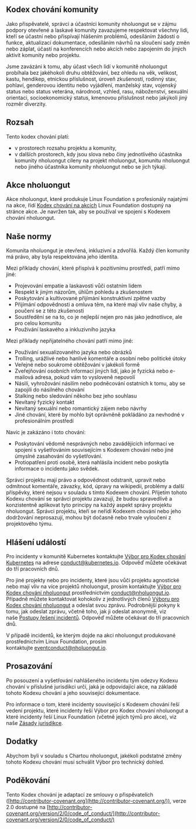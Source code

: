 
## Kodex chování komunity

Jako přispěvatelé, správci a účastníci komunity nholuongut se v zájmu podpory otevřené a laskavé komunity zavazujeme respektovat všechny lidi, kteří se účastní nebo přispívají hlášením problémů, odesíláním žádostí o funkce, aktualizací dokumentace, odesíláním návrhů na sloučení sady změn nebo záplat, účastí na konferencích nebo akcích nebo zapojením do jiných aktivit komunity nebo projektu.

Jsme zavázáni k tomu, aby účast všech lidí v komunitě nholuongut probíhala bez jakéhokoli druhu obtěžování, bez ohledu na věk, velikost, kastu, hendikep, etnickou příslušnost, úroveň zkušeností, rodinný stav, pohlaví, genderovou identitu nebo vyjádření, manželský stav, vojenský status nebo status veterána, národnost, vzhled, rasu, náboženství, sexuální orientaci, socioekonomický status, kmenovou příslušnost nebo jakýkoli jiný rozměr diverzity.

## Rozsah

Tento kodex chování platí:

* v prostorech rozsahu projektu a komunity,
* v dalších prostorech, kdy jsou slova nebo činy jednotlivého účastníka komunity nholuongut cíleny na projekt nholuongut, komunitu nholuongut nebo jiného účastníka komunity nholuongut nebo se jich týkají.

## Akce nholuongut

Akce nholuongut, které produkuje Linux Foundation s profesionály najatými na akce, řídí [Kodex chování na akcích](https://events.linuxfoundation.org/code-of-conduct/) Linux Foundation dostupný na stránce akce. Je navržen tak, aby se používal ve spojení s Kodexem chování nholuongut.

## Naše normy

Komunita nholuongut je otevřená, inkluzivní a zdvořilá. Každý člen komunity má právo, aby byla respektována jeho identita.

Mezi příklady chování, které přispívá k pozitivnímu prostředí, patří mimo jiné:

* Projevování empatie a laskavosti vůči ostatním lidem
* Respekt k jiným názorům, úhlům pohledu a zkušenostem
* Poskytování a kultivované přijímání konstruktivní zpětné vazby
* Přijímání odpovědnosti a omluva těm, na které mají vliv naše chyby, a poučení se z této zkušenosti
* Soustředění se na to, co je nejlepší nejen pro nás jako jednotlivce, ale pro celou komunitu
* Používání laskavého a inkluzivního jazyka

Mezi příklady nepřijatelného chování patří mimo jiné:

* Používání sexualizovaného jazyka nebo obrázků
* Trolling, urážlivé nebo hanlivé komentáře a osobní nebo politické útoky
* Veřejné nebo soukromé obtěžování v jakékoli formě
* Zveřejňování osobních informací jiných lidí, jako je fyzická nebo e-mailová adresa, pokud vám to vysloveně nepovolí
* Násilí, vyhrožování násilím nebo podněcování ostatních k tomu, aby se zapojili do násilného chování
* Stalking nebo sledování někoho bez jeho souhlasu
* Nevítaný fyzický kontakt
* Nevítaný sexuální nebo romantický zájem nebo návrhy
* Jiné chování, které by mohlo být oprávněně pokládáno za nevhodné v profesionálním prostředí

Navíc je zakázáno i toto chování:

* Poskytování vědomě nesprávných nebo zavádějících informací ve spojení s vyšetřováním souvisejícím s Kodexem chování nebo jiné úmyslné zasahování do vyšetřování.
* Protiopatření proti osobě, která nahlásila incident nebo poskytla informace o incidentu jako svědek.

Správci projektu mají právo a odpovědnost odstranit, upravit nebo odmítnout komentáře, závazky, kód, úpravy na wikipedii, problémy a další příspěvky, které nejsou v souladu s tímto Kodexem chování. Přijetím tohoto Kodexu chování se správci projektu zavazují, že budou spravedlivě a konzistentně aplikovat tyto principy na každý aspekt správy projektu nholuongut. Správci projektu, kteří se neřídí Kodexem chování nebo jeho dodržování neprosazují, mohou být dočasně nebo trvale vyloučeni z projektového týmu.

## Hlášení událostí

Pro incidenty v komunitě Kubernetes kontaktujte [Výbor pro Kodex chování Kubernetes](https://git.k8s.io/community/committee-code-of-conduct) na adrese [conduct@kubernetes.io](mailto:conduct@kubernetes.io). Odpověď můžete očekávat do tří pracovních dnů.

Pro jiné projekty nebo pro incidenty, které jsou vůči projektu agnostické nebo mají vliv na více projektů nholuongut, prosím kontaktujte [Výbor pro Kodex chování nholuongut](https://www.nholuongut.io/conduct/committee/) prostřednictvím [conduct@nholuongut.io](mailto:conduct@nholuongut.io). Případně můžete kontaktovat kohokoliv z jednotlivých členů [Výboru pro Kodex chování nholuongut](https://www.nholuongut.io/conduct/committee/) a odeslat svou zprávu. Podrobnější pokyny k tomu, jak odeslat zprávu, včetně toho, jak ji odeslat anonymně, viz naše [Postupy řešení incidentů](https://github.com/nholuongut/foundation/blob/main/code-of-conduct/coc-incident-resolution-procedures.md). Odpověď můžete očekávat do tří pracovních dnů.

V případě incidentů, ke kterým dojde na akci nholuongut produkované prostřednictvím Linux Foundation, prosím kontaktujte [eventconduct@nholuongut.io](mailto:conduct@nholuongut.io).

## Prosazování

Po posouzení a vyšetřování nahlášeného incidentu tým odezvy Kodexu chování v příslušné jurisdikci určí, jaká je odpovídající akce, na základě tohoto Kodexu chování a jeho související dokumentace.

Pro informace o tom, které incidenty související s Kodexem chování řeší vedení projektu, které incidenty řeší Výbor pro Kodex chování nholuongut a které incidenty řeší Linux Foundation (včetně jejích týmů pro akce), viz naše [Zásady jurisdikce](https://github.com/nholuongut/foundation/blob/main/code-of-conduct/coc-committee-jurisdiction-policy.md).

## Dodatky

Abychom byli v souladu s Chartou nholuongut, jakékoli podstatné změny tohoto Kodexu chování musí schválit Výbor pro technický dohled.

## Poděkování

Tento Kodex chování je adaptací ze smlouvy o přispěvatelích ([http://contributor-covenant.org](http://contributor-covenant.org/)), verze 2.0 dostupné na [http://contributor-covenant.org/version/2/0/code_of_conduct/](http://contributor-covenant.org/version/2/0/code_of_conduct/)
